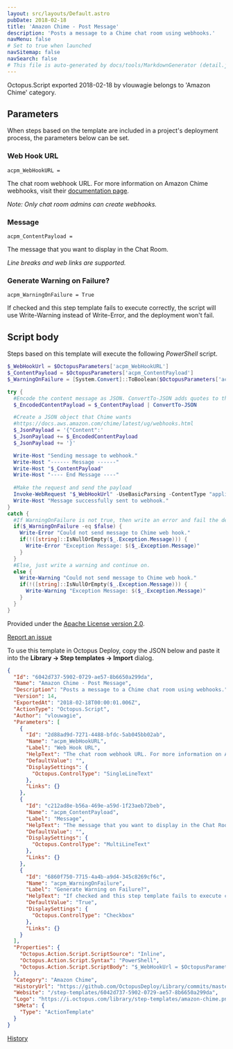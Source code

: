 ```yaml
---
layout: src/layouts/Default.astro
pubDate: 2018-02-18
title: 'Amazon Chime - Post Message'
description: 'Posts a message to a Chime chat room using webhooks.'
navMenu: false
# Set to true when launched
navSitemap: false
navSearch: false
# This file is auto-generated by docs/tools/MarkdownGenerator (detail.js)
---
```


Octopus.Script exported 2018-02-18 by vlouwagie belongs to 'Amazon Chime' category.

## Parameters

When steps based on the template are included in a project's deployment process, the parameters below can be set.


<div class="param">

### Web Hook URL

`acpm_WebHookURL = `

The chat room webhook URL. For more information on Amazon Chime webhooks, visit their [documentation page](https://docs.aws.amazon.com/chime/latest/ug/webhooks.html).

_Note: Only chat room admins can create webhooks._

</div>
        
<div class="param">

### Message

`acpm_ContentPayload = `

The message that you want to display in the Chat Room. 

_Line breaks and web links are supported._

</div>
        
<div class="param">

### Generate Warning on Failure?

`acpm_WarningOnFailure = True`

If checked and this step template fails to execute correctly, the script will use Write-Warning instead of Write-Error, and the deployment won't fail.

</div>
        

## Script body

Steps based on this template will execute the following *PowerShell* script.

```powershell
$_WebHookUrl = $OctopusParameters['acpm_WebHookURL']
$_ContentPayload = $OctopusParameters['acpm_ContentPayload']
$_WarningOnFailure = [System.Convert]::ToBoolean($OctopusParameters['acpm_WarningOnFailure'])

try {
  #Encode the content message as JSON. ConvertTo-JSON adds quotes to the string.
  $_EncodedContentPayload = $_ContentPayload | ConvertTo-JSON

  #Create a JSON object that Chime wants
  #https://docs.aws.amazon.com/chime/latest/ug/webhooks.html
  $_JsonPayload = '{"Content":'
  $_JsonPayload += $_EncodedContentPayload
  $_JsonPayload += '}'

  Write-Host "Sending message to webhook."
  Write-Host "------ Message ------"
  Write-Host "$_ContentPayload"
  Write-Host "---- End Message ----"
	
  #Make the request and send the payload
  Invoke-WebRequest "$_WebHookUrl" -UseBasicParsing -ContentType "application/json" -Method POST -Body $_JsonPayload | Out-Null
  Write-Host "Message successfully sent to webhook."
}
catch {
  #If WarningOnFailure is not true, then write an error and fail the deployment.
  if($_WarningOnFailure -eq $false) {
    Write-Error "Could not send message to Chime web hook."
    if(!([string]::IsNullOrEmpty($_.Exception.Message))) {
      Write-Error "Exception Message: $($_.Exception.Message)"
    }
  }
  #Else, just write a warning and continue on.
  else {
    Write-Warning "Could not send message to Chime web hook."
    if(!([string]::IsNullOrEmpty($_.Exception.Message))) {
      Write-Warning "Exception Message: $($_.Exception.Message)"
    }
  }
}
```

Provided under the [Apache License version 2.0](https://github.com/OctopusDeploy/Library/blob/master/LICENSE.txt).

[Report an issue](https://github.com/OctopusDeploy/Library/issues/new?assignees=&labels=&projects=&template=bug-report.yml&title=Issue%20with%20Amazon%20Chime%20-%20Post%20Message&step-template=Amazon%20Chime%20-%20Post%20Message)

<div class="get-json">

To use this template in Octopus Deploy, copy the JSON below and paste it into the **Library → Step templates → Import** dialog.

```json
{
  "Id": "6042d737-5902-0729-ae57-8b6650a299da",
  "Name": "Amazon Chime - Post Message",
  "Description": "Posts a message to a Chime chat room using webhooks.",
  "Version": 14,
  "ExportedAt": "2018-02-18T00:00:01.006Z",
  "ActionType": "Octopus.Script",
  "Author": "vlouwagie",
  "Parameters": [
    {
      "Id": "2d88ad9d-7271-4488-bfdc-5ab045bb02ab",
      "Name": "acpm_WebHookURL",
      "Label": "Web Hook URL",
      "HelpText": "The chat room webhook URL. For more information on Amazon Chime webhooks, visit their [documentation page](https://docs.aws.amazon.com/chime/latest/ug/webhooks.html).\n\n_Note: Only chat room admins can create webhooks._",
      "DefaultValue": "",
      "DisplaySettings": {
        "Octopus.ControlType": "SingleLineText"
      },
      "Links": {}
    },
    {
      "Id": "c212ad8e-b56a-469e-a59d-1f23aeb72beb",
      "Name": "acpm_ContentPayload",
      "Label": "Message",
      "HelpText": "The message that you want to display in the Chat Room. \n\n_Line breaks and web links are supported._",
      "DefaultValue": "",
      "DisplaySettings": {
        "Octopus.ControlType": "MultiLineText"
      },
      "Links": {}
    },
    {
      "Id": "6860f750-7715-4a4b-a9d4-345c8269cf6c",
      "Name": "acpm_WarningOnFailure",
      "Label": "Generate Warning on Failure?",
      "HelpText": "If checked and this step template fails to execute correctly, the script will use Write-Warning instead of Write-Error, and the deployment won't fail.",
      "DefaultValue": "True",
      "DisplaySettings": {
        "Octopus.ControlType": "Checkbox"
      },
      "Links": {}
    }
  ],
  "Properties": {
    "Octopus.Action.Script.ScriptSource": "Inline",
    "Octopus.Action.Script.Syntax": "PowerShell",
    "Octopus.Action.Script.ScriptBody": "$_WebHookUrl = $OctopusParameters['acpm_WebHookURL']\n$_ContentPayload = $OctopusParameters['acpm_ContentPayload']\n$_WarningOnFailure = [System.Convert]::ToBoolean($OctopusParameters['acpm_WarningOnFailure'])\n\ntry {\n  #Encode the content message as JSON. ConvertTo-JSON adds quotes to the string.\n  $_EncodedContentPayload = $_ContentPayload | ConvertTo-JSON\n\n  #Create a JSON object that Chime wants\n  #https://docs.aws.amazon.com/chime/latest/ug/webhooks.html\n  $_JsonPayload = '{\"Content\":'\n  $_JsonPayload += $_EncodedContentPayload\n  $_JsonPayload += '}'\n\n  Write-Host \"Sending message to webhook.\"\n  Write-Host \"------ Message ------\"\n  Write-Host \"$_ContentPayload\"\n  Write-Host \"---- End Message ----\"\n\t\n  #Make the request and send the payload\n  Invoke-WebRequest \"$_WebHookUrl\" -UseBasicParsing -ContentType \"application/json\" -Method POST -Body $_JsonPayload | Out-Null\n  Write-Host \"Message successfully sent to webhook.\"\n}\ncatch {\n  #If WarningOnFailure is not true, then write an error and fail the deployment.\n  if($_WarningOnFailure -eq $false) {\n    Write-Error \"Could not send message to Chime web hook.\"\n    if(!([string]::IsNullOrEmpty($_.Exception.Message))) {\n      Write-Error \"Exception Message: $($_.Exception.Message)\"\n    }\n  }\n  #Else, just write a warning and continue on.\n  else {\n    Write-Warning \"Could not send message to Chime web hook.\"\n    if(!([string]::IsNullOrEmpty($_.Exception.Message))) {\n      Write-Warning \"Exception Message: $($_.Exception.Message)\"\n    }\n  }\n}"
  },
  "Category": "Amazon Chime",
  "HistoryUrl": "https://github.com/OctopusDeploy/Library/commits/master/step-templates//opt/buildagent/work/75443764cd38076d/step-templates/amazon-chime-post-message.json",
  "Website": "/step-templates/6042d737-5902-0729-ae57-8b6650a299da",
  "Logo": "https://i.octopus.com/library/step-templates/amazon-chime.png",
  "$Meta": {
    "Type": "ActionTemplate"
  }
}
```

[History](https://github.com/OctopusDeploy/Library/commits/master/step-templates/https://github.com/OctopusDeploy/Library/commits/master/step-templates//opt/buildagent/work/75443764cd38076d/step-templates/amazon-chime-post-message.json)

</div>
